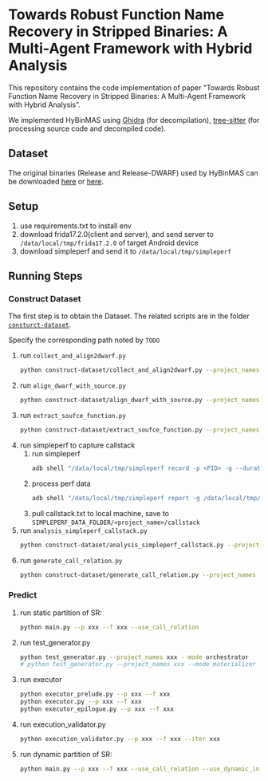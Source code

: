 # Towards Robust Function Name Recovery in Stripped Binaries: A Multi-Agent Framework with Hybrid Analysis
This repository contains the code implementation of paper "Towards Robust Function Name Recovery in Stripped Binaries: A Multi-Agent Framework with Hybrid Analysis".

We implemented HyBinMAS using [Ghidra](https://ghidra-sre.org/) (for decompilation), [tree-sitter](https://tree-sitter.github.io/tree-sitter/) (for processing source code and decompiled code).



##  Dataset
The original binaries (Release and Release-DWARF) used by HyBinMAS can be downloaded [here](https://drive.google.com/file/d/1MtyYN4YUWsd_BXGrbfYCDS211IqUpK7R/view?usp=sharing) or [here](https://zenodo.org/records/17116383?token=eyJhbGciOiJIUzUxMiJ9.eyJpZCI6IjllOWE3MDAzLWNiNWItNGU3NS1hYWY1LWNjMGE0ZWJiOTA4NiIsImRhdGEiOnt9LCJyYW5kb20iOiI3ZjRjN2NlN2ViZjk0NDFiN2U5OWM5MjgyMDhlNjk4OCJ9.fpMD9sXwGQsD6utlIi7SmtjtHWuJ-GB9ksG-zW0uTbrFmXSXnAg70QVWjH2Fzj64taLiJ3KoX4goy8cARKJ7iA).

## Setup
1. use requirements.txt to install env
2. download frida17.2.0(client and server), and send server to `/data/local/tmp/frida17.2.0` of target Android device
3. download simpleperf and send it to `/data/local/tmp/simpleperf`

## Running Steps

### Construct Dataset
The first step is to obtain the Dataset.
The related scripts are in the folder [`consturct-dataset`](consturct-dataset).

Specify the corresponding path noted by `TODO`

1. run `collect_and_align2dwarf.py`
   ```bash
   python construct-dataset/collect_and_align2dwarf.py --project_names PROJECT_NAMES
   ```
2. run `align_dwarf_with_source.py`
   ```bash
   python construct-dataset/align_dwarf_with_source.py --project_names PROJECT_NAMES
   ```
3. run `extract_soufce_function.py`
   ```bash
   python construct-dataset/extract_soufce_function.py --project_names PROJECT_NAMES
   ```
4. run simpleperf to capture callstack
   1. run simpleperf
      ```bash
      adb shell "/data/local/tmp/simpleperf record -p <PID> -g --duration 10 -o /data/local/tmp/perf.data"
      ```
   2. process perf data
      ```bash
      adb shell "/data/local/tmp/simpleperf report -g /data/local/tmp/perf.data > /data/local/tmp/callstack.txt"
      ```
   3. pull callstack.txt to local machine, save to `SIMPLEPERF_DATA_FOLDER/<project_name>/callstack`
5. run `analysis_simpleperf_callstack.py`
   ```bash
   python construct-dataset/analysis_simpleperf_callstack.py --project_names PROJECT_NAMES
   ```
6. run `generate_call_relation.py`
   ```bash
   python construct-dataset/generate_call_relation.py --project_names PROJECT_NAMES
   ```


### Predict
1. run static partition of SR:
   ```bash
   python main.py --p xxx --f xxx --use_call_relation
   ```
2. run test_generator.py
   ```bash
   python test_generator.py --project_names xxx --mode orchestrator
   # python test_generator.py --project_names xxx --mode materializer
   ```
3. run executor
   ```bash
   python executor_prelude.py --p xxx --f xxx
   python executor.py --p xxx --f xxx
   python executor_epilogue.py --p xxx --f xxx
   ```
4. run execution_validator.py
   ```bash
   python execution_validator.py --p xxx --f xxx --iter xxx
   ```
5. run dynamic partition of SR:
   ```bash
   python main.py --p xxx --f xxx --use_call_relation --use_dynamic_info
   ```

